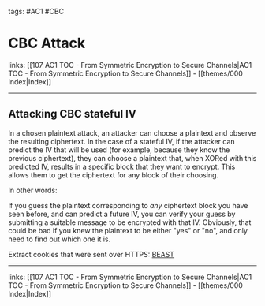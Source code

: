 tags: #AC1 #CBC

# CBC Attack

links:  [[107 AC1 TOC - From Symmetric Encryption to Secure Channels|AC1 TOC - From Symmetric Encryption to Secure Channels]] - [[themes/000 Index|Index]]

---

## Attacking CBC stateful IV

In a chosen plaintext attack, an attacker can choose a plaintext and observe the resulting ciphertext. In the case of a stateful IV, if the attacker can predict the IV that will be used (for example, because they know the previous ciphertext), they can choose a plaintext that, when XORed with this predicted IV, results in a specific block that they want to encrypt. This allows them to get the ciphertext for any block of their choosing.

In other words:

If you guess the plaintext corresponding to _any_ ciphertext block you have seen before, and can predict a future IV, you can verify your guess by submitting a suitable message to be encrypted with that IV. Obviously, that could be bad if you knew the plaintext to be either "yes" or "no", and only need to find out which one it is.

Extract cookies that were sent over HTTPS: [BEAST](https://crypto.stackexchange.com/a/3885)

---
links:  [[107 AC1 TOC - From Symmetric Encryption to Secure Channels|AC1 TOC - From Symmetric Encryption to Secure Channels]] - [[themes/000 Index|Index]]